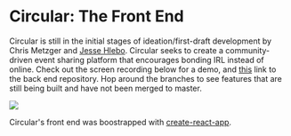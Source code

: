 # Circular: The Front End

Circular is still in the initial stages of ideation/first-draft development by Chris Metzger and [Jesse Hlebo](jessehlebo.com). Circular seeks to create a community-driven event sharing platform that encourages bonding IRL instead of online. Check out the screen recording below for a demo, and [this](https://github.com/critsmet/circular-back-end/tree/day-view) link to the back end repository. Hop around the branches to see features that are still being built and have not been merged to master. 

![](https://res.cloudinary.com/apostrophe/image/upload/v1569949616/CircularDemo.gif)

Circular's front end was boostrapped with [create-react-app](https://github.com/facebook/create-react-app).
